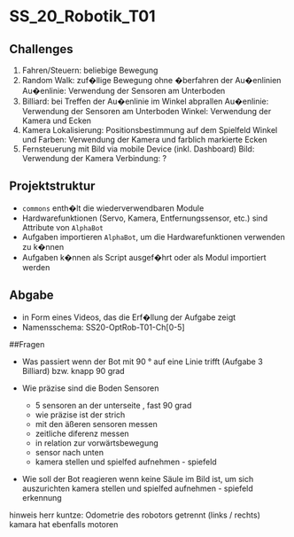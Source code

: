 # SS_20_Robotik_T01

## Challenges

1. Fahren/Steuern: beliebige Bewegung
2. Random Walk: zuf�llige Bewegung ohne �berfahren der Au�enlinien
    Au�enlinie: Verwendung der Sensoren am Unterboden
3. Billiard: bei Treffen der Au�enlinie im Winkel abprallen
    Au�enlinie: Verwendung der Sensoren am Unterboden
    Winkel: Verwendung der Kamera und Ecken
4. Kamera Lokalisierung: Positionsbestimmung auf dem Spielfeld
    Winkel und Farben: Verwendung der Kamera und farblich markierte Ecken
5. Fernsteuerung mit Bild via mobile Device (inkl. Dashboard)
    Bild: Verwendung der Kamera
    Verbindung: ?

## Projektstruktur
- `commons` enth�lt die wiederverwendbaren Module
- Hardwarefunktionen (Servo, Kamera, Entfernungssensor, etc.) sind Attribute von `AlphaBot`
- Aufgaben importieren `AlphaBot`, um die Hardwarefunktionen verwenden zu k�nnen
- Aufgaben k�nnen als Script ausgef�hrt oder als Modul importiert werden

## Abgabe
- in Form eines Videos, das die Erf�llung der Aufgabe zeigt
- Namensschema: SS20-OptRob-T01-Ch[0-5]

##Fragen
- Was passiert wenn der Bot mit 90 ° auf eine Linie trifft (Aufgabe 3 Billiard) bzw. knapp 90 grad

- Wie präzise sind die Boden Sensoren
  - 5 sensoren an der unterseite , fast 90 grad
  - wie präzise ist der strich
  - mit den äßeren sensoren messen
  - zeitliche diferenz messen
  - in relation zur vorwärtsbewegung
  - sensor nach unten
  - kamera stellen und spielfed aufnehmen - spiefeld

- Wie soll der Bot reagieren wenn keine Säule im Bild ist, um sich auszurichten
  kamera stellen und spielfed aufnehmen - spiefeld erkennung


hinweis herr kuntze: Odometrie des robotors getrennt (links / rechts)
  kamara hat ebenfalls motoren

